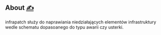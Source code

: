 ## About [<span style='font-size:20px;'>&#x270D;</span>](https://github.com/infra-patch/www/edit/main/ABOUT.md)

infrapatch służy do naprawiania niedziałających elementów infrastruktury
wedle schematu dopasoanego do typu awarii czy usterki.
